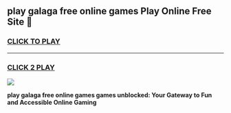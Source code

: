 
## play galaga free online games Play Online Free Site 👋
<h3>
<a href="https://download.freeplayer.one?title=play_galaga_free_online_games&ref=21F">CLICK TO PLAY</a></h3>
<hr>

<h3>
<a href="https://download.freeplayer.one?title=play_galaga_free_online_games&ref=21F">CLICK 2 PLAY</a>
  
</h3>

<a href="https://download.freeplayer.one?title=play_galaga_free_online_games&ref=21F"><img src="https://cdnb.artstation.com/p/assets/images/images/032/539/853/original/anto-thomas-button-gif.gif"></a>


**play galaga free online games games unblocked: Your Gateway to Fun and Accessible Online Gaming**
